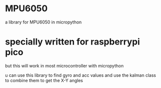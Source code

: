 # MPU6050
a library for MPU6050 in micropython
# specially written for raspberrypi pico 
but this will work in most microcontroller with micropython 


u  can use this library to find gyro and acc values
 and use the kalman class to combine them to get the X-Y angles

